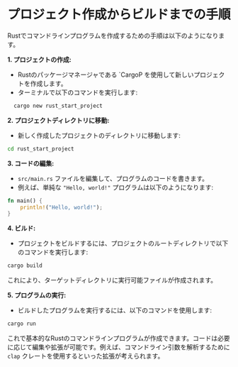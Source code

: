 # プロジェクト作成からビルドまでの手順

Rustでコマンドラインプログラムを作成するための手順は以下のようになります。

**1. プロジェクトの作成:**
- Rustのパッケージマネージャである `CargoP を使用して新しいプロジェクトを作成します。
- ターミナルで以下のコマンドを実行します:
```bash
  cargo new rust_start_project
```
**2. プロジェクトディレクトリに移動:**
- 新しく作成したプロジェクトのディレクトリに移動します: 
```bash
cd rust_start_project
```
**3. コードの編集:**
- `src/main.rs` ファイルを編集して、プログラムのコードを書きます。
- 例えば、単純な `"Hello, world!"` プログラムは以下のようになります:
```rust
fn main() {
    println!("Hello, world!");
}
```
**4. ビルド:**
- プロジェクトをビルドするには、プロジェクトのルートディレクトリで以下のコマンドを実行します: 
```bash
cargo build
```
これにより、ターゲットディレクトリに実行可能ファイルが作成されます。

**5. プログラムの実行:**
- ビルドしたプログラムを実行するには、以下のコマンドを使用します:
```bash
cargo run
```

これで基本的なRustのコマンドラインプログラムが作成できます。コードは必要に応じて編集や拡張が可能です。例えば、コマンドライン引数を解析するために `clap` クレートを使用するといった拡張が考えられます。